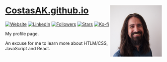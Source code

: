 # [CostasAK.github.io](https://costasak.github.io) <img src="src/assets/avatar.jpg" align="right" alt="" width="33%"/>

[![Website](https://img.shields.io/website?url=https%3A%2F%2Fcostasak.github.io)](https://costasak.github.io)
[![LinkedIn](https://img.shields.io/badge/LinkedIn-CostasAK-0077B5?logo=linkedin)](www.linkedin.com/in/CostasAK)
[![Followers](https://img.shields.io/github/followers/CostasAK.svg?label=Followers&logo=github)](https://github.com/CostasAK)
[![Stars](https://img.shields.io/github/stars/CostasAK?affiliations=OWNER%2CCOLLABORATOR&label=Stars&logo=github)](https://github.com/CostasAK?tab=repositories)
[![Ko-fi](https://img.shields.io/badge/ko--fi-CostasAK-F16061?logo=ko-fi)](https://ko-fi.com/CostasAK)

My profile page.

An excuse for me to learn more about HTLM/CSS, JavaScript and React.
